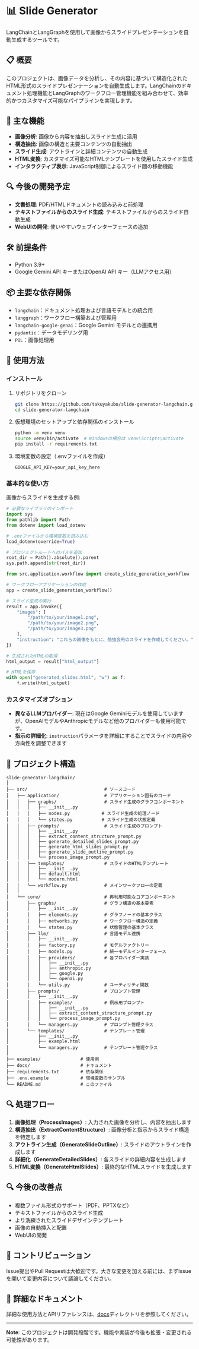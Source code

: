 # 📊 Slide Generator

LangChainとLangGraphを使用して画像からスライドプレゼンテーションを自動生成するツールです。

## 📋 概要

このプロジェクトは、画像データを分析し、その内容に基づいて構造化されたHTML形式のスライドプレゼンテーションを自動生成します。LangChainのドキュメント処理機能とLangGraphのワークフロー管理機能を組み合わせて、効率的かつカスタマイズ可能なパイプラインを実現します。

## 🌟 主な機能

- **画像分析**: 画像から内容を抽出しスライド生成に活用
- **構造抽出**: 画像の構造と主要コンテンツの自動抽出
- **スライド生成**: アウトラインと詳細コンテンツの自動生成
- **HTML変換**: カスタマイズ可能なHTMLテンプレートを使用したスライド生成
- **インタラクティブ表示**: JavaScript制御によるスライド間の移動機能

## 🔍 今後の開発予定

- **文書処理**: PDF/HTMLドキュメントの読み込みと前処理
- **テキストファイルからのスライド生成**: テキストファイルからのスライド自動生成
- **WebUIの開発**: 使いやすいウェブインターフェースの追加

## 🛠️ 前提条件

- Python 3.9+
- Google Gemini API キーまたはOpenAI API キー（LLMアクセス用）

## 📦 主要な依存関係

- `langchain`：ドキュメント処理および言語モデルとの統合用
- `langgraph`：ワークフロー構築および管理用
- `langchain-google-genai`：Google Gemini モデルとの連携用
- `pydantic`：データモデリング用
- `PIL`：画像処理用

## 🚀 使用方法

### インストール

1. リポジトリをクローン
   ```bash
   git clone https://github.com/takuyakubo/slide-generator-langchain.git
   cd slide-generator-langchain
   ```

2. 仮想環境のセットアップと依存関係のインストール
   ```bash
   python -m venv venv
   source venv/bin/activate  # Windowsの場合は venv\Scripts\activate
   pip install -r requirements.txt
   ```

3. 環境変数の設定（.envファイルを作成）
   ```
   GOOGLE_API_KEY=your_api_key_here
   ```

### 基本的な使い方

画像からスライドを生成する例:

```python
# 必要なライブラリのインポート
import sys
from pathlib import Path
from dotenv import load_dotenv

# .envファイルから環境変数を読み込む
load_dotenv(override=True)

# プロジェクトルートへのパスを追加
root_dir = Path().absolute().parent
sys.path.append(str(root_dir))

from src.application.workflow import create_slide_generation_workflow

# ワークフローアプリケーションの作成
app = create_slide_generation_workflow()

# スライド生成の実行
result = app.invoke({
    "images": [
        "/path/to/your/image1.png",
        "/path/to/your/image2.png",
        "/path/to/your/image3.png"
    ],
    "instruction": "これらの画像をもとに、勉強会用のスライドを作成してください。"
})

# 生成されたHTMLの取得
html_output = result["html_output"]

# HTMLを保存
with open("generated_slides.html", "w") as f:
    f.write(html_output)
```

### カスタマイズオプション

- **異なるLLMプロバイダー**: 現在はGoogle Geminiモデルを使用していますが、OpenAIモデルやAnthropicモデルなど他のプロバイダーも使用可能です。
- **指示の詳細化**: `instruction`パラメータを詳細にすることでスライドの内容や方向性を調整できます

## 📂 プロジェクト構造

```
slide-generator-langchain/
│
├── src/                             # ソースコード
│   ├── application/                 # アプリケーション固有のコード
│   │   ├── graphs/                  # スライド生成のグラフコンポーネント
│   │   │   ├── __init__.py
│   │   │   ├── nodes.py            # スライド生成の処理ノード
│   │   │   └── states.py           # スライド生成の状態定義
│   │   ├── prompts/                 # スライド生成のプロンプト
│   │   │   ├── __init__.py
│   │   │   ├── extract_content_structure_prompt.py
│   │   │   ├── generate_detailed_slides_prompt.py
│   │   │   ├── generate_html_slides_prompt.py
│   │   │   ├── generate_slide_outline_prompt.py
│   │   │   └── process_image_prompt.py
│   │   ├── templates/               # スライドのHTMLテンプレート
│   │   │   ├── __init__.py
│   │   │   ├── default.html
│   │   │   └── modern.html
│   │   └── workflow.py              # メインワークフローの定義
│   │
│   └── core/                        # 再利用可能なコアコンポーネント
│       ├── graphs/                  # グラフ構造の基本要素
│       │   ├── __init__.py
│       │   ├── elements.py          # グラフノードの基本クラス
│       │   ├── networks.py          # ワークフロー構造の定義
│       │   └── states.py            # 状態管理の基本クラス
│       ├── llm/                     # 言語モデル連携
│       │   ├── __init__.py
│       │   ├── factory.py           # モデルファクトリー
│       │   ├── models.py            # 統一モデルインターフェース
│       │   ├── providers/           # 各プロバイダー実装
│       │   │   ├── __init__.py
│       │   │   ├── anthropic.py
│       │   │   ├── google.py
│       │   │   └── openai.py
│       │   └── utils.py             # ユーティリティ関数
│       ├── prompts/                 # プロンプト管理
│       │   ├── __init__.py
│       │   ├── examples/            # 例示用プロンプト
│       │   │   ├── __init__.py
│       │   │   ├── extract_content_structure_prompt.py
│       │   │   └── process_image_prompt.py
│       │   └── managers.py          # プロンプト管理クラス
│       └── templates/               # テンプレート管理
│           ├── __init__.py
│           ├── example.html
│           └── managers.py          # テンプレート管理クラス
│
├── examples/               # 使用例
├── docs/                   # ドキュメント
├── requirements.txt        # 依存関係
├── .env.example            # 環境変数のサンプル
└── README.md               # このファイル
```

## 🔍 処理フロー

1. **画像処理（ProcessImages）**: 入力された画像を分析し、内容を抽出します
2. **構造抽出（ExtractContentStructure）**: 画像分析と指示からスライド構造を特定します
3. **アウトライン生成（GenerateSlideOutline）**: スライドのアウトラインを作成します
4. **詳細化（GenerateDetailedSlides）**: 各スライドの詳細内容を生成します
5. **HTML変換（GenerateHtmlSlides）**: 最終的なHTMLスライドを生成します

## 🔍 今後の改善点

- 複数ファイル形式のサポート（PDF、PPTXなど）
- テキストファイルからのスライド生成
- より洗練されたスライドデザインテンプレート
- 画像の自動挿入と配置
- WebUIの開発

## 🤝 コントリビューション

Issue提出やPull Requestは大歓迎です。大きな変更を加える前には、まずIssueを開いて変更内容について議論してください。

## 📖 詳細なドキュメント

詳細な使用方法とAPIリファレンスは、[docs](./docs)ディレクトリを参照してください。

---

**Note**: このプロジェクトは開発段階です。機能や実装が今後も拡張・変更される可能性があります。